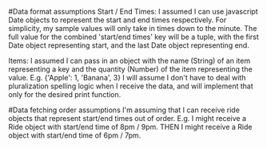 #Data format assumptions
Start / End Times: I assumed I can use javascript Date objects to represent the start and end times respectively. 
For simplicity, my sample values will only take in times down to the minute. 
The full value for the combined 'start/end times' key will be a tuple, with the first Date object representing start, and the last Date object representing end. 

Items: I assumed I can pass in an object with the name (String) of an item representing a key and the quantity (Number) of the item representing the value. 
E.g. {'Apple': 1, 'Banana', 3}
I will assume I don't have to deal with pluralization spelling logic when I receive the data, and will implement that only for the desired print function. 

#Data fetching order assumptions
I'm assuming that I can receive ride objects that represent start/end times out of order. 
E.g. I might receive a Ride object with start/end time of 8pm / 9pm. 
THEN I might receive a Ride object with start/end time of 6pm / 7pm. 